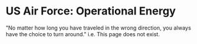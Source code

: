 <h1>US Air Force: Operational Energy </h1>

"No matter how long you have traveled in the wrong direction, you always have the choice to turn around." 			i.e. This page does not exist.   

